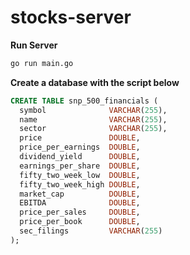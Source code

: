 # stocks-server

**Run Server**

```bash
go run main.go
```

**Create a database with the script below**

```sql
CREATE TABLE snp_500_financials (
  symbol              VARCHAR(255),
  name                VARCHAR(255),
  sector              VARCHAR(255),
  price               DOUBLE,
  price_per_earnings  DOUBLE,
  dividend_yield      DOUBLE,
  earnings_per_share  DOUBLE,
  fifty_two_week_low  DOUBLE,
  fifty_two_week_high DOUBLE,
  market_cap          DOUBLE,
  EBITDA              DOUBLE,
  price_per_sales     DOUBLE,
  price_per_book      DOUBLE,
  sec_filings         VARCHAR(255)
);

```
